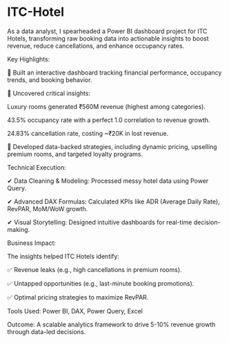 # ITC-Hotel
As a data analyst, I spearheaded a Power BI dashboard project for ITC Hotels, transforming raw booking data into actionable insights to boost revenue, reduce cancellations, and enhance occupancy rates.

Key Highlights:

🔹 Built an interactive dashboard tracking financial performance, occupancy trends, and booking behavior.


🔹 Uncovered critical insights:

Luxury rooms generated ₹560M revenue (highest among categories).

43.5% occupancy rate with a perfect 1.0 correlation to revenue growth.

24.83% cancellation rate, costing ~₹20K in lost revenue.


🔹 Developed data-backed strategies, including dynamic pricing, upselling premium rooms, and targeted loyalty programs.

Technical Execution:

✔ Data Cleaning & Modeling: Processed messy hotel data using Power Query.

✔ Advanced DAX Formulas: Calculated KPIs like ADR (Average Daily Rate), RevPAR, MoM/WoW growth.

✔ Visual Storytelling: Designed intuitive dashboards for real-time decision-making.

Business Impact:

The insights helped ITC Hotels identify:

✅ Revenue leaks (e.g., high cancellations in premium rooms).

✅ Untapped opportunities (e.g., last-minute booking promotions).

✅ Optimal pricing strategies to maximize RevPAR.

Tools Used: Power BI, DAX, Power Query, Excel

Outcome: A scalable analytics framework to drive 5-10% revenue growth through data-led decisions.
